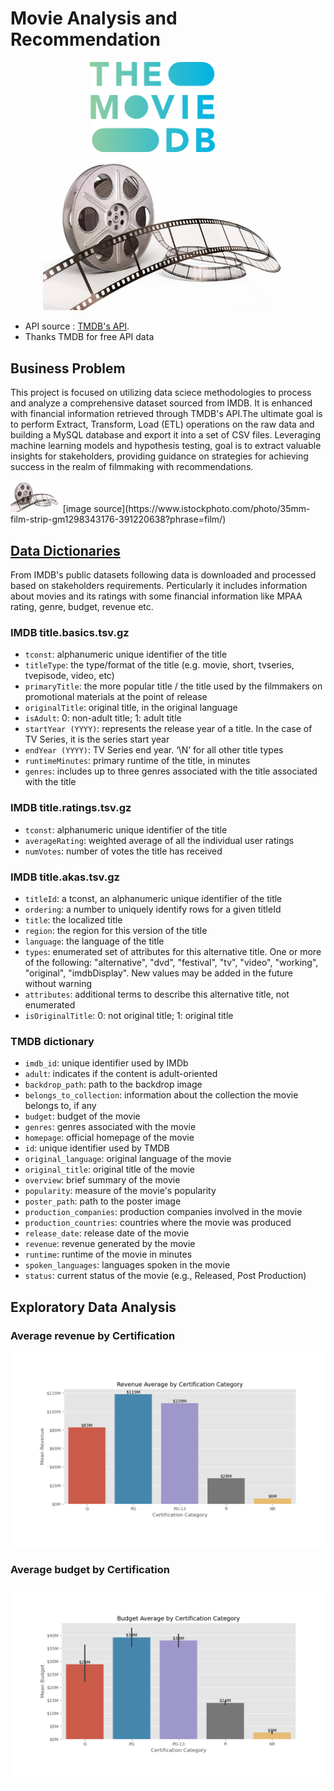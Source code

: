 # Movie Analysis and Recommendation

<p align="center">
  <img src="images/tmdb.png" width="200" alt="Image 1" style="margin-right: 50px;" />
  <img src="images/unsplash_movie.jpeg" width="400" alt="Image 2" />
</p>


- API source : [TMDB's API](https://www.themoviedb.org/).  
- Thanks TMDB for free API data


## Business Problem

This project is focused on utilizing data sciece methodologies to process and analyze a comprehensive dataset sourced from IMDB. It is enhanced with financial information retrieved through TMDB's API.The ultimate goal is to perform Extract, Transform, Load (ETL) operations on the raw data and building a MySQL database and export it into a set of CSV files. Leveraging machine learning models and hypothesis testing, goal is to extract valuable insights for stakeholders, providing guidance on strategies for achieving success in the realm of filmmaking with recommendations.

<img class="centered-image" src="images/unsplash_movie.jpeg" alt="movie" style="width: auto; height: 50px;">
[image source](https://www.istockphoto.com/photo/35mm-film-strip-gm1298343176-391220638?phrase=film/)

## [Data Dictionaries](https://datasets.imdbws.com/)
From IMDB's public datasets following data is downloaded and processed based on stakeholders requirements. Perticularly it includes information about movies and its ratings with some financial information like MPAA rating, genre, budget, revenue etc.
  
### IMDB title.basics.tsv.gz 
- `tconst`: alphanumeric unique identifier of the title
- `titleType`: the type/format of the title (e.g. movie, short, tvseries, tvepisode, video, etc)
- `primaryTitle`: the more popular title / the title used by the filmmakers on promotional materials at the point of release
- `originalTitle`: original title, in the original language
- `isAdult`: 0: non-adult title; 1: adult title
- `startYear (YYYY)`: represents the release year of a title. In the case of TV Series, it is the series start year
- `endYear (YYYY)`: TV Series end year. ‘\N’ for all other title types
- `runtimeMinutes`: primary runtime of the title, in minutes
- `genres`: includes up to three genres associated with the title associated with the title
### IMDB title.ratings.tsv.gz 
- `tconst`: alphanumeric unique identifier of the title
- `averageRating`: weighted average of all the individual user ratings
- `numVotes`: number of votes the title has received

### IMDB title.akas.tsv.gz 
- `titleId`: a tconst, an alphanumeric unique identifier of the title
- `ordering`: a number to uniquely identify rows for a given titleId
- `title`: the localized title
- `region`: the region for this version of the title
- `language`: the language of the title
- `types`: enumerated set of attributes for this alternative title. One or more of the following: "alternative", "dvd", "festival", "tv", "video", "working", "original", "imdbDisplay". New values may be added in the future without warning
- `attributes`: additional terms to describe this alternative title, not enumerated
- `isOriginalTitle`: 0: not original title; 1: original title
### TMDB dictionary
- `imdb_id`: unique identifier used by IMDb
- `adult`: indicates if the content is adult-oriented
- `backdrop_path`: path to the backdrop image
- `belongs_to_collection`: information about the collection the movie belongs to, if any
- `budget`: budget of the movie
- `genres`: genres associated with the movie
- `homepage`: official homepage of the movie
- `id`: unique identifier used by TMDB
- `original_language`: original language of the movie
- `original_title`: original title of the movie
- `overview`: brief summary of the movie
- `popularity`: measure of the movie's popularity
- `poster_path`: path to the poster image
- `production_companies`: production companies involved in the movie
- `production_countries`: countries where the movie was produced
- `release_date`: release date of the movie
- `revenue`: revenue generated by the movie
- `runtime`: runtime of the movie in minutes
- `spoken_languages`: languages spoken in the movie
- `status`: current status of the movie (e.g., Released, Post Production)
## Exploratory Data Analysis
### Average revenue by Certification
<img class="centered-image" src="images/avg_revenue_by_certification.png" alt="avg_revenue_by_certification" style="width: auto; ">

### Average budget by Certification
<img class="centered-image" src="images/avg_budget_by_certification.png" alt="avg_budget_by_certification" style="width: auto; ">
